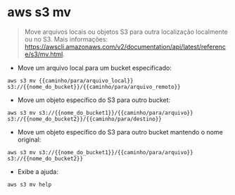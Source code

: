 # aws s3 mv

> Move arquivos locais ou objetos S3 para outra localização localmente ou no S3.
> Mais informações: <https://awscli.amazonaws.com/v2/documentation/api/latest/reference/s3/mv.html>.

- Move um arquivo local para um bucket especificado:

`aws s3 mv {{caminho/para/arquivo_local}} s3://{{nome_do_bucket}}/{{caminho/para/arquivo_remoto}}`

- Move um objeto específico do S3 para outro bucket:

`aws s3 mv s3://{{nome_do_bucket1}}/{{caminho/para/arquivo}} s3://{{nome_do_bucket2}}/{{caminho/para/destino}}`

- Move um objeto específico do S3 para outro bucket mantendo o nome original:

`aws s3 mv s3://{{nome_do_bucket1}}/{{caminho/para/arquivo}} s3://{{nome_do_bucket2}}`

- Exibe a ajuda:

`aws s3 mv help`
